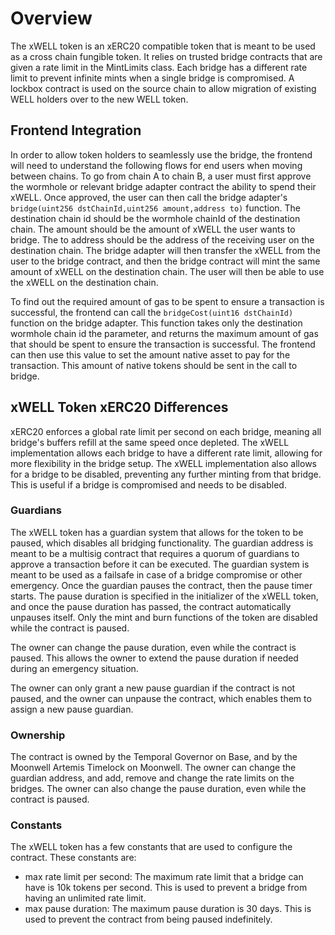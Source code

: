 # Overview

The xWELL token is an xERC20 compatible token that is meant to be used as a cross chain fungible token. It relies on trusted bridge contracts that are given a rate limit in the MintLimits class. Each bridge has a different rate limit to prevent infinite mints when a single bridge is compromised. A lockbox contract is used on the source chain to allow migration of existing WELL holders over to the new WELL token.

## Frontend Integration

In order to allow token holders to seamlessly use the bridge, the frontend will need to understand the following flows for end users when moving between chains. To go from chain A to chain B, a user must first approve the wormhole or relevant bridge adapter contract the ability to spend their xWELL. Once approved, the user can then call the bridge adapter's `bridge(uint256 dstChainId,uint256 amount,address to)` function. The destination chain id should be the wormhole chainId of the destination chain. The amount should be the amount of xWELL the user wants to bridge. The to address should be the address of the receiving user on the destination chain. The bridge adapter will then transfer the xWELL from the user to the bridge contract, and then the bridge contract will mint the same amount of xWELL on the destination chain. The user will then be able to use the xWELL on the destination chain.

To find out the required amount of gas to be spent to ensure a transaction is successful, the frontend can call the `bridgeCost(uint16 dstChainId)` function on the bridge adapter. This function takes only the destination wormhole chain id the parameter, and returns the maximum amount of gas that should be spent to ensure the transaction is successful. The frontend can then use this value to set the amount native asset to pay for the transaction. This amount of native tokens should be sent in the call to bridge.

## xWELL Token xERC20 Differences

xERC20 enforces a global rate limit per second on each bridge, meaning all bridge's buffers refill at the same speed once depleted. The xWELL implementation allows each bridge to have a different rate limit, allowing for more flexibility in the bridge setup. The xWELL implementation also allows for a bridge to be disabled, preventing any further minting from that bridge. This is useful if a bridge is compromised and needs to be disabled.

### Guardians

The xWELL token has a guardian system that allows for the token to be paused, which disables all bridging functionality. The guardian address is meant to be a multisig contract that requires a quorum of guardians to approve a transaction before it can be executed. The guardian system is meant to be used as a failsafe in case of a bridge compromise or other emergency. Once the guardian pauses the contract, then the pause timer starts. The pause duration is specified in the initializer of the xWELL token, and once the pause duration has passed, the contract automatically unpauses itself. Only the mint and burn functions of the token are disabled while the contract is paused.

The owner can change the pause duration, even while the contract is paused. This allows the owner to extend the pause duration if needed during an emergency situation.

The owner can only grant a new pause guardian if the contract is not paused, and the owner can unpause the contract, which enables them to assign a new pause guardian.

### Ownership

The contract is owned by the Temporal Governor on Base, and by the Moonwell Artemis Timelock on Moonwell. The owner can change the guardian address, and add, remove and change the rate limits on the bridges. The owner can also change the pause duration, even while the contract is paused.


### Constants

The xWELL token has a few constants that are used to configure the contract. These constants are:
- max rate limit per second: The maximum rate limit that a bridge can have is 10k tokens per second. This is used to prevent a bridge from having an unlimited rate limit.
- max pause duration: The maximum pause duration is 30 days. This is used to prevent the contract from being paused indefinitely.
